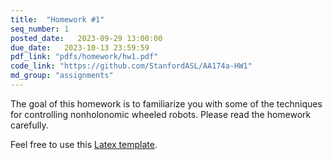 ```yaml
---
title:  "Homework #1"
seq_number: 1
posted_date:   2023-09-29 13:00:00
due_date:   2023-10-13 23:59:59
pdf_link: "pdfs/homework/hw1.pdf"
code_link: "https://github.com/StanfordASL/AA174a-HW1"
md_group: "assignments"
---
```


The goal of this homework is to familiarize you with some of the techniques for controlling
nonholonomic wheeled robots. Please read the homework carefully.

Feel free to use this [Latex template](pdfs/homework/hw.tex).
